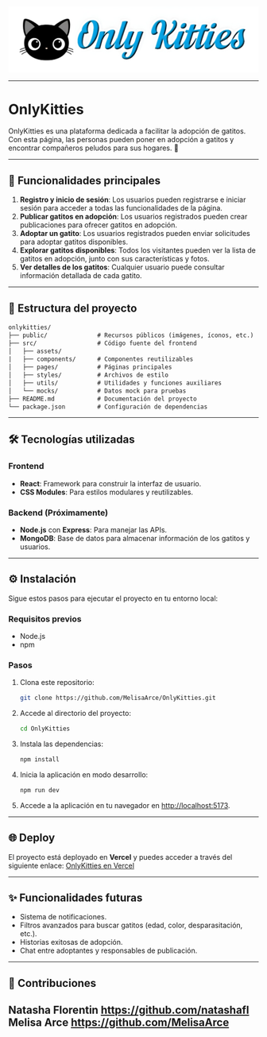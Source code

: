 
<img src="public/logo.jpeg" alt="Logo de Only Kitties">

-------------

# OnlyKitties

OnlyKitties es una plataforma dedicada a facilitar la adopción de gatitos. Con esta página, las personas pueden poner en adopción a gatitos y encontrar compañeros peludos para sus hogares. 🐾

---

## 🚀 Funcionalidades principales

1. **Registro y inicio de sesión**: Los usuarios pueden registrarse e iniciar sesión para acceder a todas las funcionalidades de la página.
2. **Publicar gatitos en adopción**: Los usuarios registrados pueden crear publicaciones para ofrecer gatitos en adopción.
3. **Adoptar un gatito**: Los usuarios registrados pueden enviar solicitudes para adoptar gatitos disponibles.
4. **Explorar gatitos disponibles**: Todos los visitantes pueden ver la lista de gatitos en adopción, junto con sus características y fotos.
5. **Ver detalles de los gatitos**: Cualquier usuario puede consultar información detallada de cada gatito.

---

## 📂 Estructura del proyecto

```
onlykitties/
├── public/              # Recursos públicos (imágenes, íconos, etc.)
├── src/                 # Código fuente del frontend
│   ├── assets/      
|   ├── components/      # Componentes reutilizables
│   ├── pages/           # Páginas principales
│   ├── styles/          # Archivos de estilo
│   ├── utils/           # Utilidades y funciones auxiliares
│   └── mocks/           # Datos mock para pruebas
├── README.md            # Documentación del proyecto
└── package.json         # Configuración de dependencias
```

---

## 🛠️ Tecnologías utilizadas

### Frontend
- **React**: Framework para construir la interfaz de usuario.
- **CSS Modules**: Para estilos modulares y reutilizables.

### Backend (Próximamente)
- **Node.js** con **Express**: Para manejar las APIs.
- **MongoDB**: Base de datos para almacenar información de los gatitos y usuarios.

---

## ⚙️ Instalación

Sigue estos pasos para ejecutar el proyecto en tu entorno local:

### Requisitos previos
- Node.js 
- npm 

### Pasos

1. Clona este repositorio:
   ```bash
   git clone https://github.com/MelisaArce/OnlyKitties.git
   ```
2. Accede al directorio del proyecto:
   ```bash
   cd OnlyKitties
   ```
3. Instala las dependencias:
   ```bash
   npm install
   ```
4. Inicia la aplicación en modo desarrollo:
   ```bash
   npm run dev
   ```
5. Accede a la aplicación en tu navegador en [http://localhost:5173](http://localhost:5173).

---

## 🌐 Deploy

El proyecto está deployado en **Vercel** y puedes acceder a través del siguiente enlace:
[OnlyKitties en Vercel](https://only-kitties.vercel.app/)

---

## ✨ Funcionalidades futuras

- Sistema de notificaciones.
- Filtros avanzados para buscar gatitos (edad, color, desparasitación, etc.).
- Historias exitosas de adopción.
- Chat entre adoptantes y responsables de publicación.

---

## 🤝 Contribuciones

Natasha Florentin https://github.com/natashafl
Melisa Arce https://github.com/MelisaArce
---


